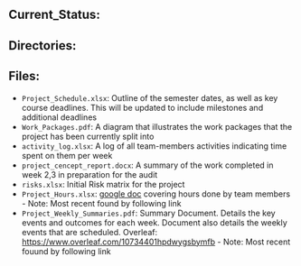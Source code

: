 ## Current_Status:

## Directories:

## Files:

*	`Project_Schedule.xlsx`:	Outline of the semester dates, as well as key course deadlines. This will be updated to include milestones and additional deadlines
*	`Work_Packages.pdf`:	A diagram that illustrates the work packages that the project has been currently split into
*	`activity_log.xlsx`:	A log of all team-members activities indicating time spent on them per week
*	`project_cencept_report.docx`:	A summary of the work completed in week 2,3 in preparation for the audit
*	`risks.xlsx`:	Initial Risk matrix for the project
*	`Project_Hours.xlsx`: [google doc](https://docs.google.com/spreadsheets/d/1dUo6-rTq1Kz_F9VqjadB9rXlVd1LVuZzNobbM8MXEa4/edit?usp=sharing) covering hours done by team members - Note: Most recent found by following link
*	`Project_Weekly_Summaries.pdf`:	Summary Document. Details the key events and outcomes for each week. Document also details the weekly events that are scheduled. Overleaf: https://www.overleaf.com/10734401hpdwygsbymfb - Note: Most recent fouund by following link
